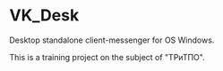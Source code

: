 # VK_Desk
Desktop standalone client-messenger for OS Windows.

This is a training project on the subject of "ТРиТПО".
